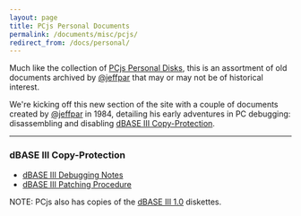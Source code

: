 ```yaml
---
layout: page
title: PCjs Personal Documents
permalink: /documents/misc/pcjs/
redirect_from: /docs/personal/
---
```


Much like the collection of [PCjs Personal Disks](/disks/pcx86/personal/), this is an assortment of old
documents archived by [@jeffpar](https://jeffpar.com) that may or may not be of historical interest.

We're kicking off this new section of the site with a couple of documents created by [@jeffpar](https://jeffpar.com)
in 1984, detailing his early adventures in PC debugging: disassembling and disabling
[dBASE III Copy-Protection](#dbase-iii-copy-protection).

---

### dBASE III Copy-Protection

* [dBASE III Debugging Notes](1984-09-16--DBASE_III_DEBUG.pdf)
* [dBASE III Patching Procedure](1984-09-25--DBASE_III_PATCH.pdf)

NOTE: PCjs also has copies of the [dBASE III 1.0](/software/pcx86/app/other/dbase3/1.0) diskettes.
